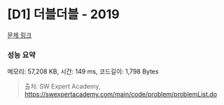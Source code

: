 # [D1] 더블더블 - 2019 

[문제 링크](https://swexpertacademy.com/main/code/problem/problemDetail.do?contestProbId=AV5QDEX6AqwDFAUq) 

### 성능 요약

메모리: 57,208 KB, 시간: 149 ms, 코드길이: 1,798 Bytes



> 출처: SW Expert Academy, https://swexpertacademy.com/main/code/problem/problemList.do